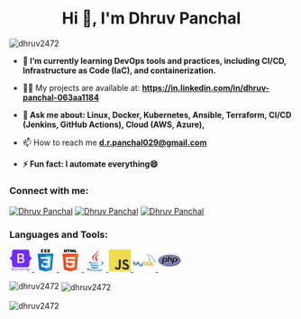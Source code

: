 <h1 align="center">Hi 👋, I'm Dhruv Panchal</h1>
<!-- <h3 align="center">A passionate frontend developer from India</h3> -->
<!-- <img align="right" alt="coding" width="50%"  src="https://camo.githubusercontent.com/a4c584bce1c41271485d28f92aaf9f581b3c88b68ca723b6edfd58b4ba988c2b/68747470733a2f2f63646e2e6472696262626c652e636f6d2f75736572732f313138373833362f73637265656e73686f74732f363533393432392f70726f6772616d65722e676966"> -->
<p align="left"> <img src="https://komarev.com/ghpvc/?username=dhruv2472&label=Profile%20views&color=0e75b6&style=flat" alt="dhruv2472" /> </p>

- **🚀 I’m currently learning DevOps tools and practices, including CI/CD, Infrastructure as Code (IaC), and containerization.**
  
- 👨‍💻 My projects are available at: **https://in.linkedin.com/in/dhruv-panchal-063aa1184**

- **💬 Ask me about: Linux, Docker, Kubernetes, Ansible, Terraform, CI/CD (Jenkins, GitHub Actions), Cloud (AWS, Azure),**

- 📫 How to reach me **d.r.panchal029@gmail.com**

- **⚡ Fun fact: I automate everything😄**

<h3 align="left">Connect with me:</h3>
<p align="left">
<a href="https://in.linkedin.com/in/dhruv-panchal-063aa1184" target="blank"><img align="center" src="https://raw.githubusercontent.com/rahuldkjain/github-profile-readme-generator/master/src/images/icons/Social/linked-in-alt.svg" alt="Dhruv Panchal" height="30" width="40" /></a>
<a href="https://fb.com/Dhruv Panchal" target="blank"><img align="center" src="https://raw.githubusercontent.com/rahuldkjain/github-profile-readme-generator/master/src/images/icons/Social/facebook.svg" alt="Dhruv Panchal" height="30" width="40" /></a>
<a href="https://instagram.com/dhruv_8320" target="blank"><img align="center" src="https://raw.githubusercontent.com/rahuldkjain/github-profile-readme-generator/master/src/images/icons/Social/instagram.svg" alt="Dhruv Panchal" height="30" width="40" /></a>
</p>

<h3 align="left">Languages and Tools:</h3>
<p align="left"> <a href="https://getbootstrap.com" target="_blank" rel="noreferrer"> <img src="https://raw.githubusercontent.com/devicons/devicon/master/icons/bootstrap/bootstrap-plain-wordmark.svg" alt="bootstrap" width="40" height="40"/> </a> <a href="https://www.w3schools.com/css/" target="_blank" rel="noreferrer"> <img src="https://raw.githubusercontent.com/devicons/devicon/master/icons/css3/css3-original-wordmark.svg" alt="css3" width="40" height="40"/> </a> <a href="https://www.w3.org/html/" target="_blank" rel="noreferrer"> <img src="https://raw.githubusercontent.com/devicons/devicon/master/icons/html5/html5-original-wordmark.svg" alt="html5" width="40" height="40"/> </a> <a href="https://www.java.com" target="_blank" rel="noreferrer"> <img src="https://raw.githubusercontent.com/devicons/devicon/master/icons/java/java-original.svg" alt="java" width="40" height="40"/> </a> <a href="https://developer.mozilla.org/en-US/docs/Web/JavaScript" target="_blank" rel="noreferrer"> <img src="https://raw.githubusercontent.com/devicons/devicon/master/icons/javascript/javascript-original.svg" alt="javascript" width="40" height="40"/> </a> <a href="https://www.mysql.com/" target="_blank" rel="noreferrer"> <img src="https://raw.githubusercontent.com/devicons/devicon/master/icons/mysql/mysql-original-wordmark.svg" alt="mysql" width="40" height="40"/> </a> <a href="https://www.php.net" target="_blank" rel="noreferrer"> <img src="https://raw.githubusercontent.com/devicons/devicon/master/icons/php/php-original.svg" alt="php" width="40" height="40"/> </a> </p>

<p><img align="left" src="https://github-readme-stats.vercel.app/api/top-langs?username=dhruv2472&show_icons=true&locale=en&layout=compact" alt="dhruv2472" /></p>

<p>&nbsp;<img align="center" src="https://github-readme-stats.vercel.app/api?username=dhruv2472&show_icons=true&locale=en" alt="dhruv2472" /></p>

<p><img align="center" src="https://github-readme-streak-stats.herokuapp.com/?user=dhruv2472&" alt="dhruv2472" /></p>
